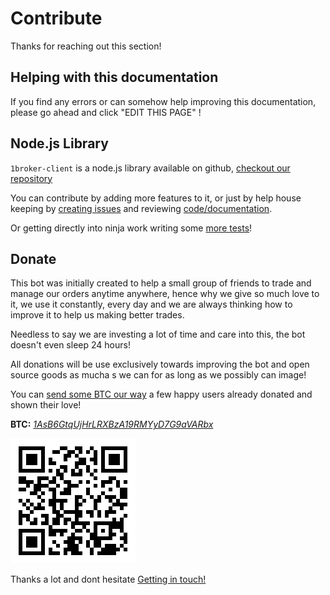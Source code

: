 # Contribute

Thanks for reaching out this section!

## Helping with this documentation

If you find any errors or can somehow help improving this documentation, please
go ahead and click "EDIT THIS PAGE" !

## Node.js Library

`1broker-client` is a node.js library available on github, [checkout our repository](github.com/flyingunicorn222/1broker-client)

You can contribute by adding more features to it, or just by help house
keeping by [creating issues](https://github.com/flyingunicorn222/1broker-client/issues/new)
and reviewing [code/documentation](https://github.com/flyingunicorn222/1broker-client/tree/v2/src).

Or getting directly into ninja work writing some [more tests](https://github.com/flyingunicorn222/1broker-client/blob/v2/test/index.coffee)!

## Donate

This bot was initially created to help a small group of friends to trade and
manage our orders anytime anywhere, hence why we give so much love to it, we
use it constantly, every day and we are always thinking how to improve it to
help us making better trades.

Needless to say we are investing a lot of time and care into this, the bot doesn't even sleep
 24 hours!

All donations will be use exclusively towards improving the bot and open source
goods as mucha s we can for as long as we possibly can image!

You can [send some BTC our way](https://blockchain.info/address/1AsB6GtqUjHrLRXBzA19RMYyD7G9aVARbx)
a few happy users already donated and shown their love!

**BTC:** [*1AsB6GtqUjHrLRXBzA19RMYyD7G9aVARbx*](https://blockchain.info/address/1AsB6GtqUjHrLRXBzA19RMYyD7G9aVARbx)

![Thanks!](../assets/1AsB6GtqUjHrLRXBzA19RMYyD7G9aVARbx.png)

Thanks a lot and dont hesitate [Getting in touch!](Contact.md)
